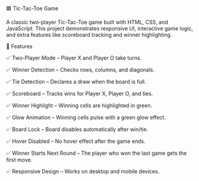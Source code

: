 🟩 Tic-Tac-Toe Game

A classic two-player Tic-Tac-Toe game built with HTML, CSS, and JavaScript. This project demonstrates responsive UI, interactive game logic, and extra features like scoreboard tracking and winner highlighting.

📌 Features

✅ Two-Player Mode – Player X and Player O take turns.

✅ Winner Detection – Checks rows, columns, and diagonals.

✅ Tie Detection – Declares a draw when the board is full.

✅ Scoreboard – Tracks wins for Player X, Player O, and ties.

✅ Winner Highlight – Winning cells are highlighted in green.

✅ Glow Animation – Winning cells pulse with a green glow effect.

✅ Board Lock – Board disables automatically after win/tie.

✅ Hover Disabled – No hover effect after the game ends.

✅ Winner Starts Next Round – The player who won the last game gets the first move.

✅ Responsive Design – Works on desktop and mobile devices.
